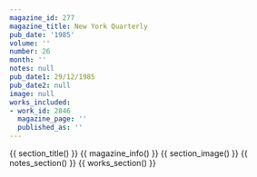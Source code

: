```yaml
---
magazine_id: 277
magazine_title: New York Quarterly
pub_date: '1985'
volume: ''
number: 26
month: ''
notes: null
pub_date1: 29/12/1985
pub_date2: null
image: null
works_included:
- work_id: 2846
  magazine_page: ''
  published_as: ''
---
```


{{ section_title() }}
{{ magazine_info() }}
{{ section_image() }}
{{ notes_section() }}
{{ works_section() }}

